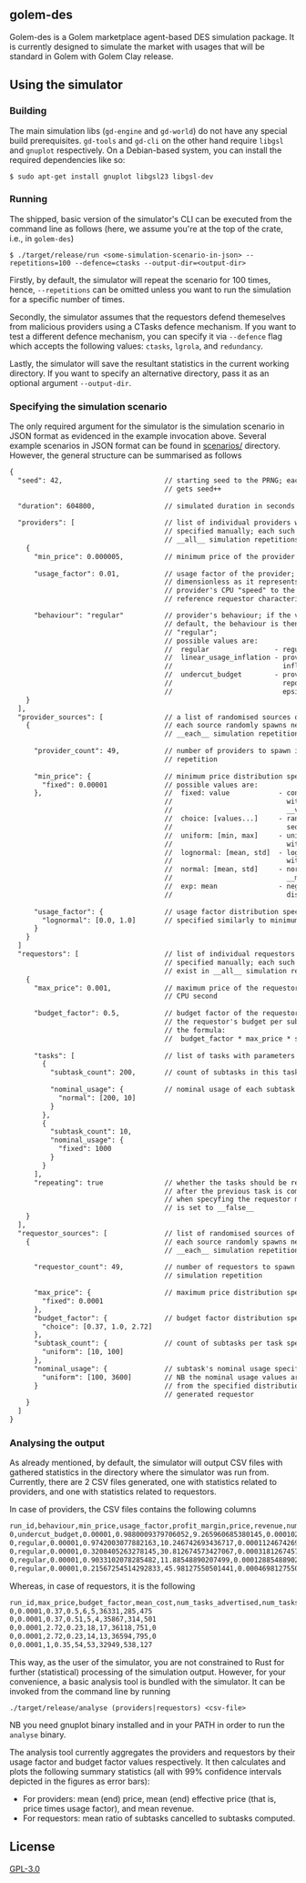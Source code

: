 golem-des
---

Golem-des is a Golem marketplace agent-based DES simulation package. It is currently designed to simulate the market with usages that will be standard in Golem with Golem Clay release.

## Using the simulator

### Building
The main simulation libs (`gd-engine` and `gd-world`) do not have any special build prerequisites. `gd-tools` and `gd-cli` on the other hand require `libgsl` and `gnuplot` respectively. On a Debian-based system, you can install the required dependencies like so:

```
$ sudo apt-get install gnuplot libgsl23 libgsl-dev
```

### Running
The shipped, basic version of the simulator's CLI can be executed from the command line as follows (here, we assume you're at the top of the crate, i.e., in `golem-des`)

```
$ ./target/release/run <some-simulation-scenario-in-json> --repetitions=100 --defence=ctasks --output-dir=<output-dir>
```

Firstly, by default, the simulator will repeat the scenario for 100 times, hence, `--repetitions` can be omitted unless you want to run the simulation for a specific number of times.

Secondly, the simulator assumes that the requestors defend themeselves from malicious providers using a CTasks defence mechanism. If you want to test a different defence mechanism, you can specify it via `--defence` flag which accepts the following values: `ctasks`, `lgrola`, and `redundancy`.

Lastly, the simulator will save the resultant statistics in the current working directory. If you want to specify an alternative directory, pass it as an optional argument `--output-dir`.

### Specifying the simulation scenario
The only required argument for the simulator is the simulation scenario in JSON format as evidenced in the example invocation above. Several example scenarios in JSON format can be found in [scenarios/](scenarios) directory. However, the general structure can be summarised as follows

```txt
{
  "seed": 42,                         // starting seed to the PRNG; each subsequent repetition
                                      // gets seed++
                                            
  "duration": 604800,                 // simulated duration in seconds
    
  "providers": [                      // list of individual providers with parameters
                                      // specified manually; each such provider will exist in
                                      // __all__ simulation repetitions
    {
      "min_price": 0.000005,          // minimum price of the provider in GNT per CPU second
                                            
      "usage_factor": 0.01,           // usage factor of the provider; this value is
                                      // dimensionless as it represents a ratio of the
                                      // provider's CPU "speed" to the CPU of the
                                      // reference requestor characterised by usage of 1.0

      "behaviour": "regular"          // provider's behaviour; if the value is missing, by
                                      // default, the behaviour is then assummed to be
                                      // "regular";
                                      // possible values are:
                                      //  regular                - regular, truthful provider
                                      //  linear_usage_inflation - provider who linearly
                                      //                           inflates reported usage
                                      //  undercut_budget        - provider who always
                                      //                           reports budget minus some
                                      //                           epsilon
    }
  ],
  "provider_sources": [               // a list of randomised sources of the providers
    {                                 // each source randomly spawns new providers in
                                      // __each__ simulation repetition
    
      "provider_count": 49,           // number of providers to spawn in each simulation
                                      // repetition
                                            
      "min_price": {                  // minimum price distribution specification;
        "fixed": 0.00001              // possible values are:
      },                              //  fixed: value            - constant value generator
                                      //                            with required param
                                      //                            __value__
                                      //  choice: [values...]     - random choice from a
                                      //                            sequence __values__
                                      //  uniform: [min, max]     - uniform distribution
                                      //                            with __min__ and __max__
                                      //  lognormal: [mean, std]  - lognormal distribution
                                      //                            with __mean__ and __std__
                                      //  normal: [mean, std]     - normal distribution with
                                      //                            __mean__ and __std__
                                      //  exp: mean               - negative exponential
                                      //                            distribution with __mean__
                                            
      "usage_factor": {               // usage factor distribution specification
        "lognormal": [0.0, 1.0]       // specified similarly to minimum price (cf. above)
      }
    }
  ]
  "requestors": [                     // list of individual requestors with parameters
                                      // specified manually; each such requestor will
                                      // exist in __all__ simulation repetitions
    {
      "max_price": 0.001,             // maximum price of the requestor in GNT per
                                      // CPU second
                                            
      "budget_factor": 0.5,           // budget factor of the requestor; used to calculate
                                      // the requestor's budget per subtask according to
                                      // the formula:
                                      //  budget_factor * max_price * subtask_nominal_usage
                                            
      "tasks": [                      // list of tasks with parameters specified manually
        {
          "subtask_count": 200,       // count of subtasks in this task
                    
          "nominal_usage": {          // nominal usage of each subtask in CPU seconds
            "normal": [200, 10]
          }
        },
        {
          "subtask_count": 10,
          "nominal_usage": {
            "fixed": 1000
          }
        }
      ],
      "repeating": true               // whether the tasks should be respawned indefinitely
                                      // after the previous task is completed; by default,
                                      // when specyfing the requestor manually, this flag
                                      // is set to __false__
    }
  ],
  "requestor_sources": [              // list of randomised sources of the requestors
    {                                 // each source randomly spawns new requestors in
                                      // __each__ simulation repetition
                                            
      "requestor_count": 49,          // number of requestors to spawn in __each__
                                      // simulation repetition
                                            
      "max_price": {                  // maximum price distribution specification
        "fixed": 0.0001
      },
      "budget_factor": {              // budget factor distribution specification
        "choice": [0.37, 1.0, 2.72]
      },
      "subtask_count": {              // count of subtasks per task specification
        "uniform": [10, 100]
      },
      "nominal_usage": {              // subtask's nominal usage specification;
        "uniform": [100, 3600]        // NB the nominal usage values are drawn
      }                               // from the specified distribution for each
                                      // generated requestor
    }
  ]
}
```

### Analysing the output
As already mentioned, by default, the simulator will output CSV files with gathered statistics in the directory where the simulator was run from. Currently, there are 2 CSV files generated, one with statistics related to providers, and one with statistics related to requestors.

In case of providers, the CSV files contains the following columns

```txt
run_id,behaviour,min_price,usage_factor,profit_margin,price,revenue,num_subtasks_assigned,num_subtasks_computed,num_subtasks_cancelled
0,undercut_budget,0.00001,0.9880009379706052,9.265960685380145,0.00010265960685380146,26.790677283395098,415,232,182
0,regular,0.00001,0.9742003077882163,10.246742693436717,0.00011246742693436718,28.25978137866988,473,248,224
0,regular,0.00001,0.3208405263278145,30.812674573427067,0.0003181267457342707,58.90975497394528,1257,892,364
0,regular,0.00001,0.9033102078285482,11.88548890207499,0.00012885488902074992,31.398507100223867,463,255,207
0,regular,0.00001,0.21567254514292833,45.98127550501441,0.0004698127550501441,87.39514529618569,1808,1304,503
```

Whereas, in case of requestors, it is the following

```txt
run_id,max_price,budget_factor,mean_cost,num_tasks_advertised,num_tasks_computed,num_readvertisements,num_subtasks_computed,num_subtasks_cancelled
0,0.0001,0.37,0.5,6,5,36331,285,475
0,0.0001,0.37,0.51,5,4,35867,314,501
0,0.0001,2.72,0.23,18,17,36118,751,0
0,0.0001,2.72,0.23,14,13,36594,795,0
0,0.0001,1,0.35,54,53,32949,538,127
```

This way, as the user of the simulator, you are not constrained to Rust for further (statistical) processing of the simulation output. However, for your convenience, a basic analysis tool is bundled with the simulator. It can be invoked from the command line by running

```
./target/release/analyse (providers|requestors) <csv-file>
```

NB you need gnuplot binary installed and in your PATH in order to run the `analyse` binary.

The analysis tool currently aggregates the providers and requestors by their usage factor and budget factor values respectively. It then calculates and plots the following summary statistics (all with 99% confidence intervals depicted in the figures as error bars):

* For providers: mean (end) price, mean (end) effective price (that is, price times usage factor), and mean revenue.
* For requestors: mean ratio of subtasks cancelled to subtasks computed.

## License
[GPL-3.0](LICENSE.txt)
